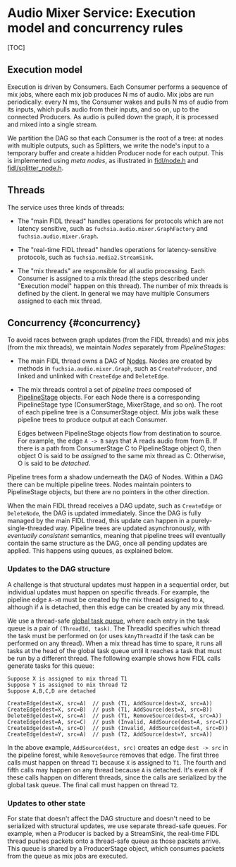 # Audio Mixer Service: Execution model and concurrency rules

[TOC]

## Execution model

Execution is driven by Consumers. Each Consumer performs a sequence of mix jobs,
where each mix job produces N ms of audio. Mix jobs are run periodically: every
N ms, the Consumer wakes and pulls N ms of audio from its inputs, which pulls
audio from their inputs, and so on, up to the connected Producers. As audio is
pulled down the graph, it is processed and mixed into a single stream.

We partition the DAG so that each Consumer is the root of a tree: at nodes with
multiple outputs, such as Splitters, we write the node's input to a temporary
buffer and create a hidden Producer node for each output. This is implemented
using *meta nodes*, as illustrated in [fidl/node.h](../fidl/node.h) and
[fidl/splitter_node.h](../fidl/splitter_node.h).

## Threads

The service uses three kinds of threads:

*   The "main FIDL thread" handles operations for protocols which are not
    latency sensitive, such as `fuchsia.audio.mixer.GraphFactory` and
    `fuchsia.audio.mixer.Graph`.

*   The "real-time FIDL thread" handles operations for latency-sensitive
    protocols, such as `fuchsia.media2.StreamSink`.

*   The "mix threads" are responsible for all audio processing. Each Consumer is
    assigned to a mix thread (the steps described under "Execution model" happen
    on this thread). The number of mix threads is defined by the client. In
    general we may have multiple Consumers assigned to each mix thread.

## Concurrency {#concurrency}

To avoid races between graph updates (from the FIDL threads) and mix jobs (from
the mix threads), we maintain *Nodes* separately from *PipelineStages*:

*   The main FIDL thread owns a DAG of [Nodes](../fidl/node.h). Nodes are
    created by methods in `fuchsia.audio.mixer.Graph`, such as `CreateProducer`,
    and linked and unlinked with `CreateEdge` and `DeleteEdge`.

*   The mix threads control a set of *pipeline trees* composed of
    [PipelineStage](../mix/pipeline_stage.h) objects. For each Node there is a
    corresponding PipelineStage type (ConsumerStage, MixerStage, and so on). The
    root of each pipeline tree is a ConsumerStage object. Mix jobs walk these
    pipeline trees to produce output at each Consumer.

    Edges between PipelineStage objects flow from destination to source. For
    example, the edge `A -> B` says that A reads audio from from B. If there is
    a path from ConsumerStage C to PipelineStage object O, then object O is said
    to be *assigned* to the same mix thread as C. Otherwise, O is said to be
    *detached*.

Pipeline trees form a shadow underneath the DAG of Nodes. Within a DAG there can
be multiple pipeline trees. Nodes maintain pointers to PipelineStage objects,
but there are no pointers in the other direction.

When the main FIDL thread receives a DAG update, such as `CreateEdge` or
`DeleteNode`, the DAG is updated immediately. Since the DAG is fully managed by
the main FIDL thread, this update can happen in a purely-single-threaded way.
Pipeline trees are updated asynchronously, with *eventually consistent*
semantics, meaning that pipeline trees will eventually contain the same
structure as the DAG, once all pending updates are applied. This happens using
queues, as explained below.

### Updates to the DAG structure

A challenge is that structural updates must happen in a sequential order, but
individual updates must happen on specific threads. For example, the pipeline
edge `A->B` must be created by the mix thread assigned to `A`, although if `A`
is detached, then this edge can be created by any mix thread.

We use a thread-safe [global task queue](common/global_task_queue.h), where each
entry in the task queue is a pair of `(ThreadId, task)`. The ThreadId specifies
which thread the task must be performed on (or uses `kAnyThreadId` if the task
can be performed on any thread). When a mix thread has time to spare, it runs
all tasks at the head of the global task queue until it reaches a task that must
be run by a different thread. The following example shows how FIDL calls
generate tasks for this queue:

```
Suppose X is assigned to mix thread T1
Suppose Y is assigned to mix thread T2
Suppose A,B,C,D are detached

CreateEdge(dest=X, src=A)  // push (T1, AddSource(dest=X, src=A))
CreateEdge(dest=X, src=B)  // push (T1, AddSource(dest=X, src=B))
DeleteEdge(dest=X, src=A)  // push (T1, RemoveSource(dest=X, src=A))
CreateEdge(dest=A, src=C)  // push (Invalid, AddSource(dest=A, src=C))
CreateEdge(dest=A, src=D)  // push (Invalid, AddSource(dest=A, src=D))
CreateEdge(dest=Y, src=A)  // push (T2, AddSource(dest=Y, src=A))
```

In the above example, `AddSource(dest, src)` creates an edge `dest -> src` in
the pipeline forest, while `RemoveSource` removes that edge. The first three
calls must happen on thread `T1` because `X` is assigned to `T1`. The fourth and
fifth calls may happen on any thread because `A` is detached. It's even ok if
these calls happen on different threads, since the calls are serialized by the
global task queue. The final call must happen on thread `T2`.

### Updates to other state

For state that doesn't affect the DAG structure and doesn't need to be
serialized with structural updates, we use separate thread-safe queues. For
example, when a Producer is backed by a StreamSink, the real-time FIDL thread
pushes packets onto a thread-safe queue as those packets arrive. This queue is
shared by a ProducerStage object, which consumes packets from the queue as mix
jobs are executed.
